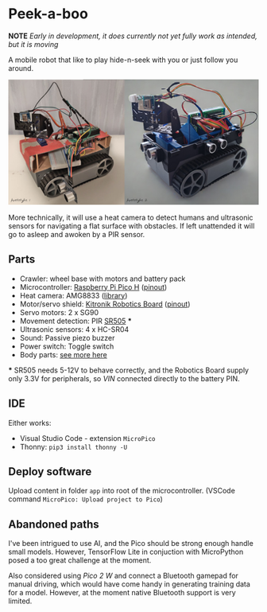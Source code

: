 # Peek-a-boo
**NOTE** *Early in development, it does currently not yet fully work as intended, but it is moving*

A mobile robot that like to play hide-n-seek with you or just
follow you around.

![prototypes](doc/prototypes-collage.jpg "Prototypes")

More technically, it will use a heat camera to detect humans
and ultrasonic sensors for navigating a flat surface with obstacles.
If left unattended it will go to asleep and awoken by a PIR sensor.

## Parts
* Crawler: wheel base with motors and battery pack
* Microcontroller: [Raspberry Pi Pico H](https://www.raspberrypi.com/documentation/microcontrollers/pico-series.html#pico-1-family) ([pinout](https://www.raspberrypi.com/documentation/microcontrollers/images/pico-pinout.svg))
* Heat camera: AMG8833 ([library](https://github.com/peterhinch/micropython-amg88xx))
* Motor/servo shield: [Kitronik Robotics Board](https://github.com/KitronikLtd/Kitronik-Pico-Robotics-Board-MicroPython) ([pinout](https://kitronik.co.uk/cdn/shop/products/5329_additional-1-kitronik-robotics-board-for-raspberry-pi-pico_800x.jpg))
* Servo motors: 2 x SG90
* Movement detection: PIR [SR505](https://hobbycomponents.com/sensors/1066-sr505-miniature-pir-sensor-module) **\***
* Ultrasonic sensors: 4 x HC-SR04
* Sound: Passive piezo buzzer
* Power switch: Toggle switch
* Body parts: [see more here](body-parts/README.md)

**\*** SR505 needs 5-12V to behave correctly, and the Robotics Board supply only 3.3V for peripherals, so *VIN* connected directly to the battery PIN.

## IDE
Either works:
* Visual Studio Code - extension `MicroPico`
* Thonny: `pip3 install thonny -U`

## Deploy software
Upload content in folder `app` into root of the microcontroller. (VSCode command `MicroPico: Upload project to Pico`)

## Abandoned paths
I've been intrigued to use AI, and the Pico should be strong enough handle small models.
However, TensorFlow Lite in conjuction with MicroPython posed a too great challenge at the moment.

Also considered using *Pico 2 W* and connect a Bluetooth gamepad for manual driving,
which would have come handy in generating training data for a model. However,
at the moment native Bluetooth support is very limited.
